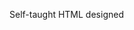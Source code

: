 Self-taught HTML designed
              
 
 
 
      
 
 
                                                                                                          